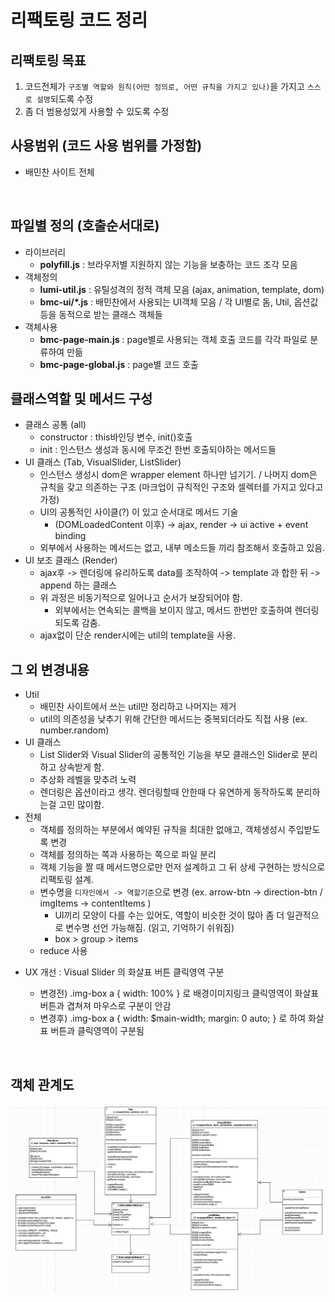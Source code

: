 # 리팩토링 코드 정리

## 리팩토링 목표
1. 코드전체가 `구조별 역할와 원칙(어떤 정의로, 어떤 규칙을 가지고 있나)`을 가지고 `스스로 설명`되도록 수정
2. 좀 더 범용성있게 사용할 수 있도록 수정

## 사용범위 (코드 사용 범위를 가정함)
* 배민찬 사이트 전체

  ​

## 파일별 정의 (호출순서대로)

* 라이브러리
  * **polyfill.js** : 브라우저별 지원하지 않는 기능을 보충하는 코드 조각 모음
* 객체정의
  * **lumi-util.js** : 유틸성격의 정적 객체 모음 (ajax, animation, template, dom)
  * **bmc-ui/*.js** : 배민찬에서 사용되는 UI객체 모음 / 각 UI별로 돔, Util, 옵션값 등을 동적으로 받는 클래스 객체들
* 객체사용
  * **bmc-page-main.js** : page별로 사용되는 객체 호출 코드를 각각 파일로 분류하여 만듦
  * **bmc-page-global.js** : page별 코드 호출



## 클래스역할 및 메서드 구성

* 클래스 공통 (all)
  * constructor :  this바인딩 변수, init()호출
  * init : 인스턴스 생성과 동시에 무조건 한번 호출되야하는 메서드들
* UI 클래스 (Tab, VisualSlider, ListSlider)
  * 인스턴스 생성시 dom은 wrapper element 하나만 넘기기. / 나머지 dom은 규칙을 갖고 의존하는 구조 (마크업이 규칙적인 구조와 셀렉터를 가지고 있다고 가정)
  * UI의 공통적인 사이클(?) 이 있고 순서대로 메서드 기술
    * (DOMLoadedContent 이후) -> ajax, render -> ui active + event binding
  * 외부에서 사용하는 메서드는 없고, 내부 메소드들 끼리 참조해서 호출하고 있음.
* UI 보조 클래스 (Render)
  * ajax후 -> 렌더링에 유리하도록 data를 조작하여 -> template 과 합한 뒤 -> append 하는 클래스
  * 위 과정은 비동기적으로 일어나고 순서가 보장되어야 함. 
    * 외부에서는 연속되는 콜백을 보이지 않고, 메서드 한번만 호출하여 렌더링 되도록 감춤.
  * ajax없이 단순 render시에는 util의 template을 사용.



## 그 외 변경내용
* Util
  * 배민찬 사이트에서 쓰는 util만 정리하고 나머지는 제거
  * util의 의존성을 낮추기 위해 간단한 메서드는 중복되더라도 직접 사용 (ex. number.random)
* UI 클래스
  * List Slider와 Visual Slider의 공통적인 기능을 부모 클래스인 Slider로 분리하고 상속받게 함.
  * 추상화 레벨을 맞추려 노력
  * 렌더링은 옵션이라고 생각. 렌더링할때 안한때 다 유연하게 동작하도록 분리하는걸 고민 많이함.
* 전체
  * 객체를 정의하는 부분에서 예약된 규칙을 최대한 없애고, 객체생성시 주입받도록 변경
  * 객체를 정의하는 쪽과 사용하는 쪽으로 파일 분리
  * 객체 기능을 짤 때 메서드명으로만 먼저 설계하고 그 뒤 상세 구현하는 방식으로 리팩토링 설계.
  * 변수명을 `디자인에서 -> 역할기준`으로 변경 (ex. arrow-btn -> direction-btn / imgItems -> contentItems )
    * UI끼리 모양이 다를 수는 있어도, 역할이 비슷한 것이 많아 좀 더 일관적으로 변수명 선언 가능해짐. (읽고, 기억하기 쉬워짐)
    * box > group > items
  * reduce 사용
- UX 개선 : Visual Slider 의 화살표 버튼 클릭영역 구분
  - 변경전) .img-box a { width: 100% } 로 배경이미지링크 클릭영역이 화살표 버튼과 겹쳐져 마우스로 구분이 안감
  - 변경후) .img-box a { width: $main-width; margin: 0 auto; } 로 하여 화살표 버튼과 클릭영역이 구분됨

  ​

## 객체 관계도

![image:object-diagram.png](object-diagram.png)
